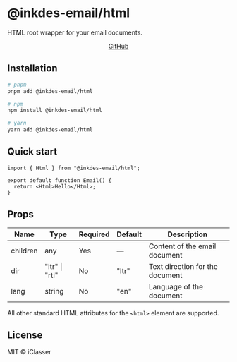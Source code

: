 # @inkdes-email/html

HTML root wrapper for your email documents.

<div style='text-align:center'>
  <a href='https://github.com/iClasser/inkdes-email-comps'>GitHub<a>
  </hr>
</div>

## Installation

```bash
# pnpm
pnpm add @inkdes-email/html

# npm
npm install @inkdes-email/html

# yarn
yarn add @inkdes-email/html
```

## Quick start

```tsx
import { Html } from "@inkdes-email/html";

export default function Email() {
  return <Html>Hello</Html>;
}
```

## Props

| Name     | Type                   | Required | Default | Description                         |
| -------- | ---------------------- | -------- | ------- | ----------------------------------- |
| children | any        | Yes      | —       | Content of the email document       |
| dir      | "ltr" \| "rtl"          | No       | "ltr"   | Text direction for the document     |
| lang     | string                 | No       | "en"    | Language of the document            |

All other standard HTML attributes for the `<html>` element are supported.

## License

MIT © iClasser
